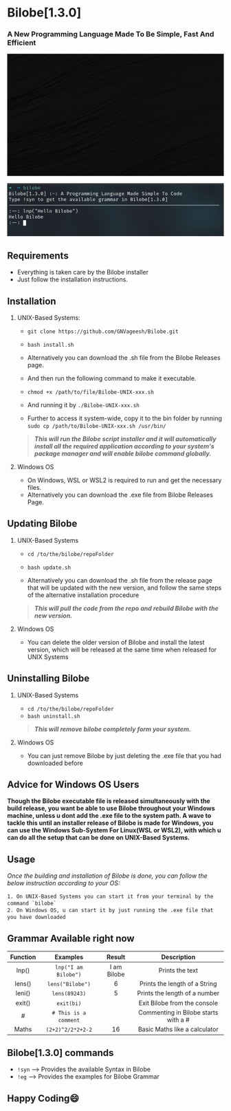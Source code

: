 # **Bilobe[1.3.0]**
### A New Programming Language Made To Be Simple, Fast And Efficient

<img src="preview/bilobeIntro.gif" width="700">

![A preview of Bilobe](preview/bilobeTerminal1.png)
## Requirements
 - Everything is taken care by the Bilobe installer
 - Just follow the installation instructions.

## Installation

1. UNIX-Based Systems:

    - `git clone https://github.com/GNVageesh/Bilobe.git` <br>
    - `bash install.sh`<br>

    - Alternatively you can download the .sh file from the Bilobe Releases page.
    - And then run the following command to make it executable.
    - `chmod +x /path/to/file/Bilobe-UNIX-xxx.sh`
    - And running it by `./Bilobe-UNIX-xxx.sh`
    - Further to access it system-wide, copy it to the bin folder by running `sudo cp /path/to/Bilobe-UNIX-xxx.sh /usr/bin/`

    > **_This will run the Bilobe script installer and it will automatically install all the required application according to your system's package manager and will enable bilobe command globally._**

2. Windows OS

    
    - On Windows, WSL or WSL2 is required to run and get the necessary files.
    - Alternatively you can download the .exe file from Bilobe Releases Page.

## Updating Bilobe

1. UNIX-Based Systems

    - `cd /to/the/bilobe/repoFolder`<br>
    - `bash update.sh`

    - Alternatively you can download the .sh file from the release page that will be updated with the new version, and follow the same steps of the alternative installation procedure 

    > **_This will pull the code from the repo and rebuild Bilobe with the new version._**

2. Windows OS

    - You can delete the older version of Bilobe and install the latest version, which will be released at the same time when released for UNIX Systems

## Uninstalling Bilobe

1. UNIX-Based Systems

    - `cd /to/the/bilobe/repoFolder`<br>
    - `bash uninstall.sh`

    > **_This will remove bilobe completely form your system._**

2. Windows OS

    - You can just remove Bilobe by just deleting the .exe file that you had downloaded before

## Advice for Windows OS Users

**Though the Bilobe executable file is released simultaneously with the build release, you want be able to use Bilobe throughout your Windows machine, unless u dont add the .exe file to the system path. A wave to tackle this until an installer release of Bilobe is made for Windows, you can use the Windows Sub-System For Linux(WSL or WSL2), with which u can do all the setup that can be done on UNIX-Based Systems.**

## Usage

_Once the building and installation of Bilobe is done, you can follow the below instruction according to your OS:_

    1. On UNIX-Based Systems you can start it from your terminal by the command `bilobe`
    2. On Windows OS, u can start it by just running the .exe file that you have downloaded


## Grammar Available right now

| Function | Examples             | Result      | Description                          |
| :------: | :------------------: | :---------: | :------------------:                 |
| lnp()    | `lnp("I am Bilobe")` | I am Bilobe | Prints the text                      |
| lens()   | `lens("Bilobe")`     | 6           | Prints the length of a String        |
| leni()   | `lens(89243)`        | 5           | Prints the length of a number        |
| exit()   | `exit(bi)`           |             | Exit Bilobe from the console         |
| #        | `# This is a comment`|             | Commenting in Bilobe starts with a # |
| Maths    | `(2+2)^2/2*2+2-2`    |16           | Basic Maths like a calculator        |

 
## Bilobe[1.3.0] commands

 - `!syn` --> Provides the available Syntax in Bilobe
 - `!eg` --> Provides the examples for Bilobe Grammar


## Happy Coding😄




